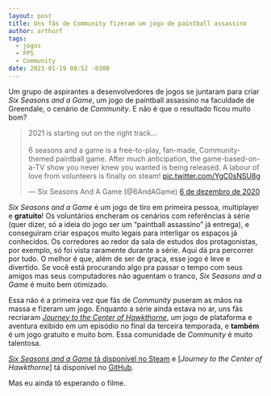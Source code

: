 ```yaml
---
layout: post
title: Uns fãs de Community fizeram um jogo de paintball assassino
author: arthurf
tags:
  - jogos
  - FPS
  - Community
date: 2021-01-19 08:52 -0300
---
```


Um grupo de aspirantes a desenvolvedores de jogos se juntaram para criar _Six Seasons and a Game_, um jogo de paintball assassino na faculdade de Greendale, o cenário de _Community_. E não é que o resultado ficou muito bom?

<blockquote class="twitter-tweet" data-lang="pt" data-dnt="true"><p lang="en" dir="ltr">2021 is starting out on the right track...<br><br>6 seasons and a game is a free-to-play, fan-made, Community-themed paintball game. After much anticipation, the game-based-on-a-TV show you never knew you wanted is being released. A labour of love from volunteers is finally on steam! <a href="https://t.co/YgC0sNSU8g">pic.twitter.com/YgC0sNSU8g</a></p>&mdash; Six Seasons And A Game (@6AndAGame) <a href="https://twitter.com/6AndAGame/status/1335674217896022017?ref_src=twsrc%5Etfw">6 de dezembro de 2020</a></blockquote> <script async src="https://platform.twitter.com/widgets.js" charset="utf-8"></script>

_Six Seasons and a Game_ é um jogo de tiro em primeira pessoa, multiplayer e **gratuito**! Os voluntários encheram os cenários com referências à série (quer dizer, só a ideia do jogo ser um “paintball assassino” já entrega), e conseguiram criar espaços muito legais para interligar os espaços já conhecidos. Os corredores ao redor da sala de estudos dos protagonistas, por exemplo, só foi vista raramente durante a série. Aqui dá pra percorrer por tudo. O melhor é que, além de ser de graça, esse jogo é leve e divertido. Se você está procurando algo pra passar o tempo com seus amigos mas seus computadores não aguentam o tranco, _Six Seasons and a Game_ é muito bem otimizado.

Essa não é a primeira vez que fãs de _Community_ puseram as mãos na massa e fizeram um jogo. Enquanto a série ainda estava no ar, uns fãs recriaram [_Journey to the Center of Hawkthorne_](https://projecthawkthorne.com), um jogo de plataforma e aventura exibido em um episódio no final da terceira temporada, e **também** é um jogo gratuito e muito bom. Essa comunidade de _Community_ é muito talentosa.

[_Six Seasons and a Game_ tá disponível no Steam]() e [*Journey to the Center of Hawkthorne*] tá disponível no [GitHub](https://github.com/hawkthorne/hawkthorne-journey/releases).

Mas eu ainda tô esperando o filme.
